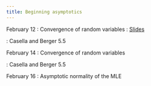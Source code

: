 ```yaml
---
title: Beginning asymptotics
---
```


February 12
: Convergence of random variables
  : [Slides](https://sta711-s24.github.io/slides/lecture_12.pdf)
  
: Casella and Berger 5.5

February 14
: Convergence of random variables

: Casella and Berger 5.5

February 16
: Asymptotic normality of the MLE